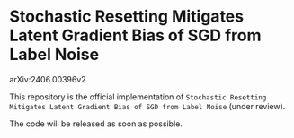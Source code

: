 # Stochastic Resetting Mitigates Latent Gradient Bias of SGD from Label Noise

arXiv:2406.00396v2

This repository is the official implementation of ``Stochastic Resetting Mitigates Latent Gradient Bias of SGD from Label Noise`` (under review).

The code will be released as soon as possible.

